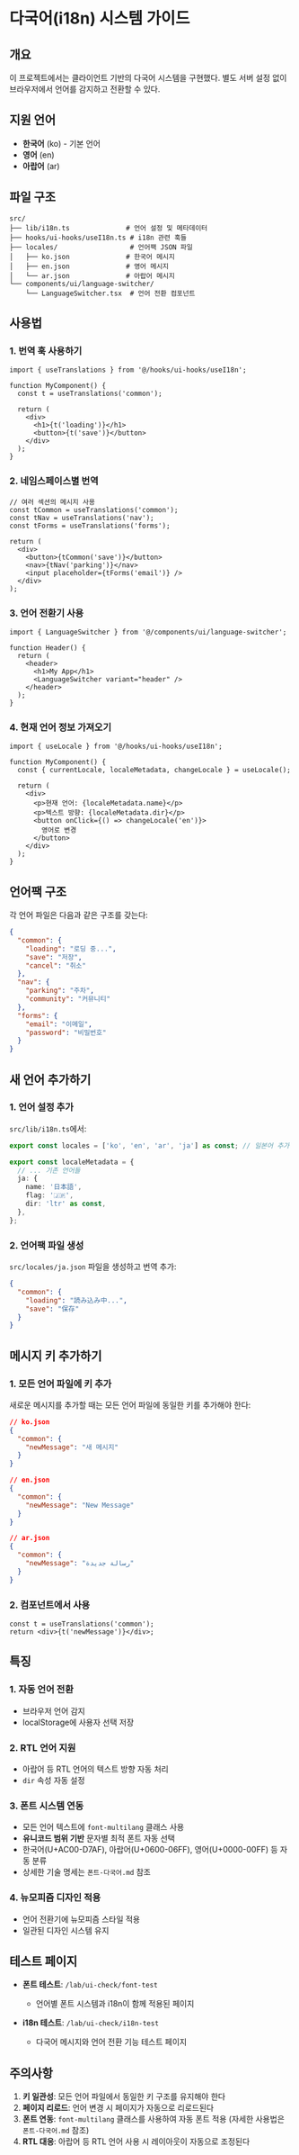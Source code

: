 # 다국어(i18n) 시스템 가이드

## 개요

이 프로젝트에서는 클라이언트 기반의 다국어 시스템을 구현했다. 별도 서버 설정 없이 브라우저에서 언어를 감지하고 전환할 수 있다.

## 지원 언어

- **한국어** (ko) - 기본 언어
- **영어** (en)
- **아랍어** (ar)

## 파일 구조

```directory
src/
├── lib/i18n.ts              # 언어 설정 및 메타데이터
├── hooks/ui-hooks/useI18n.ts # i18n 관련 훅들
├── locales/                  # 언어팩 JSON 파일
│   ├── ko.json              # 한국어 메시지
│   ├── en.json              # 영어 메시지
│   └── ar.json              # 아랍어 메시지
└── components/ui/language-switcher/
    └── LanguageSwitcher.tsx  # 언어 전환 컴포넌트
```

## 사용법

### 1. 번역 훅 사용하기

```tsx
import { useTranslations } from '@/hooks/ui-hooks/useI18n';

function MyComponent() {
  const t = useTranslations('common');
  
  return (
    <div>
      <h1>{t('loading')}</h1>
      <button>{t('save')}</button>
    </div>
  );
}
```

### 2. 네임스페이스별 번역

```tsx
// 여러 섹션의 메시지 사용
const tCommon = useTranslations('common');
const tNav = useTranslations('nav');
const tForms = useTranslations('forms');

return (
  <div>
    <button>{tCommon('save')}</button>
    <nav>{tNav('parking')}</nav>
    <input placeholder={tForms('email')} />
  </div>
);
```

### 3. 언어 전환기 사용

```tsx
import { LanguageSwitcher } from '@/components/ui/language-switcher';

function Header() {
  return (
    <header>
      <h1>My App</h1>
      <LanguageSwitcher variant="header" />
    </header>
  );
}
```

### 4. 현재 언어 정보 가져오기

```tsx
import { useLocale } from '@/hooks/ui-hooks/useI18n';

function MyComponent() {
  const { currentLocale, localeMetadata, changeLocale } = useLocale();
  
  return (
    <div>
      <p>현재 언어: {localeMetadata.name}</p>
      <p>텍스트 방향: {localeMetadata.dir}</p>
      <button onClick={() => changeLocale('en')}>
        영어로 변경
      </button>
    </div>
  );
}
```

## 언어팩 구조

각 언어 파일은 다음과 같은 구조를 갖는다:

```json
{
  "common": {
    "loading": "로딩 중...",
    "save": "저장",
    "cancel": "취소"
  },
  "nav": {
    "parking": "주차",
    "community": "커뮤니티"
  },
  "forms": {
    "email": "이메일",
    "password": "비밀번호"
  }
}
```

## 새 언어 추가하기

### 1. 언어 설정 추가

`src/lib/i18n.ts`에서:

```typescript
export const locales = ['ko', 'en', 'ar', 'ja'] as const; // 일본어 추가

export const localeMetadata = {
  // ... 기존 언어들
  ja: {
    name: '日本語',
    flag: '🇯🇵',
    dir: 'ltr' as const,
  },
};
```

### 2. 언어팩 파일 생성

`src/locales/ja.json` 파일을 생성하고 번역 추가:

```json
{
  "common": {
    "loading": "読み込み中...",
    "save": "保存"
  }
}
```

## 메시지 키 추가하기

### 1. 모든 언어 파일에 키 추가

새로운 메시지를 추가할 때는 모든 언어 파일에 동일한 키를 추가해야 한다:

```json
// ko.json
{
  "common": {
    "newMessage": "새 메시지"
  }
}

// en.json
{
  "common": {
    "newMessage": "New Message"
  }
}

// ar.json
{
  "common": {
    "newMessage": "رسالة جديدة"
  }
}
```

### 2. 컴포넌트에서 사용

```tsx
const t = useTranslations('common');
return <div>{t('newMessage')}</div>;
```

## 특징

### 1. 자동 언어 전환

- 브라우저 언어 감지
- localStorage에 사용자 선택 저장

### 2. RTL 언어 지원

- 아랍어 등 RTL 언어의 텍스트 방향 자동 처리
- `dir` 속성 자동 설정

### 3. 폰트 시스템 연동

- 모든 언어 텍스트에 `font-multilang` 클래스 사용
- **유니코드 범위 기반** 문자별 최적 폰트 자동 선택
- 한국어(U+AC00-D7AF), 아랍어(U+0600-06FF), 영어(U+0000-00FF) 등 자동 분류
- 상세한 기술 명세는 `폰트-다국어.md` 참조

### 4. 뉴모피즘 디자인 적용

- 언어 전환기에 뉴모피즘 스타일 적용
- 일관된 디자인 시스템 유지

## 테스트 페이지

- **폰트 테스트**: `/lab/ui-check/font-test`
  - 언어별 폰트 시스템과 i18n이 함께 적용된 페이지
  
- **i18n 테스트**: `/lab/ui-check/i18n-test`
  - 다국어 메시지와 언어 전환 기능 테스트 페이지

## 주의사항

1. **키 일관성**: 모든 언어 파일에서 동일한 키 구조를 유지해야 한다
2. **페이지 리로드**: 언어 변경 시 페이지가 자동으로 리로드된다
3. **폰트 연동**: `font-multilang` 클래스를 사용하여 자동 폰트 적용 (자세한 사용법은 `폰트-다국어.md` 참조)
4. **RTL 대응**: 아랍어 등 RTL 언어 사용 시 레이아웃이 자동으로 조정된다

